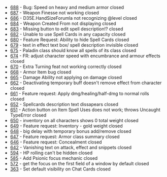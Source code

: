 - [688](https://github.com/Rughalt/D35E/issues/688) - Bug: Speed  on heavy and medium armor closed
- [687](https://github.com/Rughalt/D35E/issues/687) - Weapon Finesse not working closed
- [686](https://github.com/Rughalt/D35E/issues/686) - D35E.HandSizeForumla not recognizing @level closed
- [684](https://github.com/Rughalt/D35E/issues/684) - Weapon Created From not displaying  closed
- [683](https://github.com/Rughalt/D35E/issues/683) - Missing button to edit spell description!? closed
- [682](https://github.com/Rughalt/D35E/issues/682) - Unable to use Spell Cards in any capacity closed
- [680](https://github.com/Rughalt/D35E/issues/680) - Feature Request: Ability to hide Spell Cards closed
- [679](https://github.com/Rughalt/D35E/issues/679) - text in effect text box/ spell description invisible closed
- [675](https://github.com/Rughalt/D35E/issues/675) - Paladin class should know all spells of its class closed
- [674](https://github.com/Rughalt/D35E/issues/674) - FR: adjust character speed with encumbrance and armour effects closed
- [670](https://github.com/Rughalt/D35E/issues/670) - Extra Turning feat not working correctly closed
- [668](https://github.com/Rughalt/D35E/issues/668) - Armor Item bug closed
- [665](https://github.com/Rughalt/D35E/issues/665) - Damage Ability not applying on damage closed
- [662](https://github.com/Rughalt/D35E/issues/662) - Deactivating temporary buff doesn't remove effect from character closed
- [661](https://github.com/Rughalt/D35E/issues/661) - Feature request: Apply dmg/healing/half-dmg to normal rolls closed
- [652](https://github.com/Rughalt/D35E/issues/652) - Spellcards description text dissapears closed
- [651](https://github.com/Rughalt/D35E/issues/651) - Action button on Item Spell Uses does not work; throws Uncaught TypeError closed
- [650](https://github.com/Rughalt/D35E/issues/650) - inventory on all characters shows 0 total weight closed
- [649](https://github.com/Rughalt/D35E/issues/649) - Feature request: Inventory - gold weight closed
- [648](https://github.com/Rughalt/D35E/issues/648) - big delay with temporary bonus add/remove closed
- [647](https://github.com/Rughalt/D35E/issues/647) - Feature request: Armor class summary closed
- [646](https://github.com/Rughalt/D35E/issues/646) - Feature request: Concealment closed
- [642](https://github.com/Rughalt/D35E/issues/642) - Vanishing text on attack, effect and snippets closed
- [594](https://github.com/Rughalt/D35E/issues/594) - HP rolling can't be hidden closed
- [585](https://github.com/Rughalt/D35E/issues/585) - Add Psionic focus mechanic closed
- [572](https://github.com/Rughalt/D35E/issues/572) - get the focus on the first field of a window by default closed
- [363](https://github.com/Rughalt/D35E/issues/363) - Set default visibility on Chat Cards closed 
